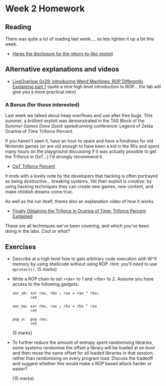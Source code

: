# Week 2 Homework

## Reading 

There was quite a lot of reading last week..., so lets lighten it up a
bit this week.

- [Heres the disclosure for the return-to-libc exploit](https://seclists.org/bugtraq/1997/Aug/63)

## Alternative explanations and videos

- [LiveOverlow 0x29: Introducing Weird Machines: ROP Differently
  Explaining part 1](https://youtu.be/8Dcj19KGKWM) (quite a nice
  high level introduction to ROP... the lab will give you a more
  practical intro)
  
  
### A Bonus (for those interested)

Last week we talked about heap overflows and use after free bugs.
This summer, a *brilliant* exploit was demonstrated in the TAS Block
of the *Summer Games Done Quick* speedrunning conference: Legend of Zelda Ocarina of Time Triforce
Percent.

If you haven't seen it, have an hour to spare and have a fondness for
old Nintendo games (or are old enough to have been a kid in the 90s
and spent many hours on the playground discussing if it was actually
possible to get the Triforce in OoT...) I'd strongly
recommend it.

- [OoT Triforce Percent](https://youtu.be/2x_pqyrf9lA)

It ends with a lovely note by the developers that hacking is often
portrayed as being *destructive*... breaking systems.  Yet their
exploit is *creative*: by using hacking techniques they can create new
games, new content, and make childish dreams come true. 

As well as the run itself, theres also an explanation video of how it
works.

- [Finally Obtaining the Triforce in Ocarina of Time: Triforce Percent Explained](https://www.youtube.com/qBK1sq1BQ2Q)

These are all techniques we've been covering, and which *you've* been
doing in the labs.  *Cool or what?*
  
## Exercises

- Describe at a high level how to gain arbitrary code execution with W^X memory by
  using shellcode without using ROP.  Hint: you'll need to use
  `mprotect()`. (5 marks)
  
- Write a ROP chain to set =rax= to 1 and =rbx= to 2.
  Assume you have access to the following gadgets:
  
  ```assembly
  xor_ab: xor rax, rbx ; rax = rax ^ rbx;
          ret

  xor_ba: xor rbx, rax ; rbx = rbx ^ rax
          ret
          
  pop_a:  pop rax;
          ret
  ```
  
  (5 marks)
  
- To further reduce the amount of entropy spent randomising libraries,
  some systems randomise the offset a library will be loaded at on
  boot and then reuse the same offset for all loaded libraries in that
  session; rather than randomising on every program load. Discuss the
  tradeoff and suggest whether this would make a ROP based attack
  harder or easier? 
  
  (15 marks) 
